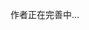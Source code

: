 <!--
 * @Author: dushuai
 * @Date: 2023-12-22 18:25:55
 * @LastEditors: dushuai
 * @LastEditTime: 2023-12-22 18:28:17
 * @description: 心平气和
-->
作者正在完善中...